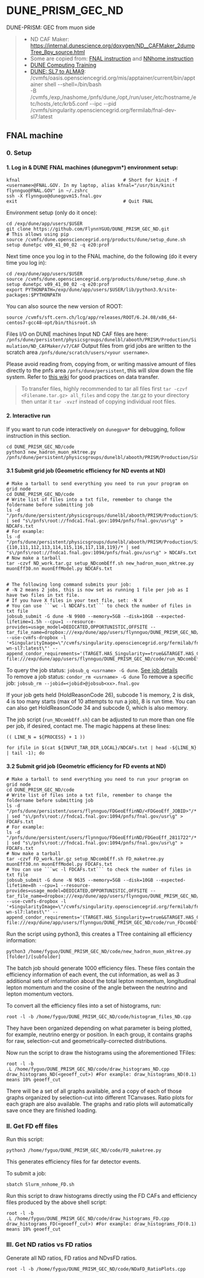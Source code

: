 # DUNE_PRISM_GEC_ND
DUNE-PRISM: GEC from muon side
> - ND CAF Maker: https://internal.dunescience.org/doxygen/ND__CAFMaker_2dumpTree_8py_source.html
> - Some are copied from: [FNAL instruction](https://github.com/FlynnYGUO/NeutrinoPhysics/blob/main/GEC/BaronCodeOutdated/NDGEC.md) and [NNhome instruction](https://github.com/FlynnYGUO/NeutrinoPhysics/blob/main/GEC/BaronNewCode/Instructions.md)
> - [DUNE Computing Training](https://dune.github.io/computing-basics/index.html)  
> - [DUNE: SL7 to ALMA9](https://wiki.dunescience.org/wiki/SL7_to_Alma9_conversion): /cvmfs/oasis.opensciencegrid.org/mis/apptainer/current/bin/apptainer shell --shell=/bin/bash \
-B /cvmfs,/exp,/nashome,/pnfs/dune,/opt,/run/user,/etc/hostname,/etc/hosts,/etc/krb5.conf --ipc --pid \
/cvmfs/singularity.opensciencegrid.org/fermilab/fnal-dev-sl7:latest

## FNAL machine
### 0. Setup
#### 1. Log in & DUNE FNAL machines (dunegpvm*) environment setup:
```
kfnal                                      # Short for kinit -f <username>@FNAL.GOV. In my laptop, alias kfnal="/usr/bin/kinit flynnguo@FNAL.GOV" in ~/.zshrc
ssh -X flynnguo@dunegpvm15.fnal.gov
exit                                       # Quit FNAL
```
Environment setup (only do it once):
```
cd /exp/dune/app/users/$USER                                            
git clone https://github.com/FlynnYGUO/DUNE_PRISM_GEC_ND.git
# This allows using pip
source /cvmfs/dune.opensciencegrid.org/products/dune/setup_dune.sh 
setup dunetpc v09_41_00_02 -q e20:prof
```
Next time once you log in to the FNAL machine, do the following (do it every time you log in):
```
cd /exp/dune/app/users/$USER
source /cvmfs/dune.opensciencegrid.org/products/dune/setup_dune.sh 
setup dunetpc v09_41_00_02 -q e20:prof
export PYTHONPATH=/exp/dune/app/users/$USER/lib/python3.9/site-packages:$PYTHONPATH
```
You can also source the new version of ROOT:
```
source /cvmfs/sft.cern.ch/lcg/app/releases/ROOT/6.24.08/x86_64-centos7-gcc48-opt/bin/thisroot.sh
```
Files I/O on DUNE machines
Input ND CAF files are here: ```/pnfs/dune/persistent/physicsgroups/dunelbl/abooth/PRISM/Production/Simulation/ND_CAFMaker/v7/CAF```
Output files from grid jobs are written to the scratch area ```/pnfs/dune/scratch/users/<your username>```.

Please avoid reading from, copying from, or writing massive amount of files directly to the pnfs area ```/pnfs/dune/persistent```, this will slow down the file system. Refer to [this wiki](https://mu2ewiki.fnal.gov/wiki/DataTransfer) for good practices on data transfer.  
> To transfer files, highly recommended to tar all files first ```tar -czvf <Filename.tar.gz> all_files``` and copy the .tar.gz to your directory then untar it ```tar -xvzf``` instead of copying individual root files.

#### 2. Interactive run
If you want to run code interactively on ```dunegpvm*``` for debugging, follow instruction in this section.
```
cd DUNE_PRISM_GEC_ND/code
python3 new_hadron_muon_mktree.py /pnfs/dune/persistent/physicsgroups/dunelbl/abooth/PRISM/Production/Simulation/ND_CAFMaker/v7/CAF/0mgsimple/101/FHC.1101999.CAF.root
```

#### 3.1 Submit grid job (Geometric efficiency for ND events at ND)
```
# Make a tarball to send everything you need to run your program on grid node
cd DUNE_PRISM_GEC_ND/code
# Write list of files into a txt file, remember to change the foldername before submitting job
ls -d "/pnfs/dune/persistent/physicsgroups/dunelbl/abooth/PRISM/Production/Simulation/ND_CAFMaker/v7/CAF/<folder_name>”/* | sed "s\/pnfs\root://fndca1.fnal.gov:1094/pnfs/fnal.gov/usr\g" > NDCAFs.txt
# For example:
ls -d "/pnfs/dune/persistent/physicsgroups/dunelbl/abooth/PRISM/Production/Simulation/ND_CAFMaker/v7/CAF/0mgsimple/"{110,111,112,113,114,115,116,117,118,119}/* | sed "s\/pnfs\root://fndca1.fnal.gov:1094/pnfs/fnal.gov/usr\g" > NDCAFs.txt
# Now make a tarball
tar -czvf ND_work.tar.gz setup_NDcombEff.sh new_hadron_muon_mktree.py muonEff30.nn muonEffModel.py NDCAFs.txt


# The following long command submits your job:
# -N 2 means 2 jobs, this is now set as running 1 file per job as I have two files in txt file.
# If you have X files in your text file, set: -N X
# You can use ```wc -l NDCAFs.txt``` to check the number of files in txt file
jobsub_submit -G dune -N 9980 --memory=5GB --disk=10GB --expected-lifetime=1.5h --cpu=1 --resource-provides=usage_model=DEDICATED,OPPORTUNISTIC,OFFSITE --tar_file_name=dropbox:///exp/dune/app/users/flynnguo/DUNE_PRISM_GEC_ND/code/ND_work.tar.gz --use-cvmfs-dropbox -l '+SingularityImage=\"/cvmfs/singularity.opensciencegrid.org/fermilab/fnal-wn-sl7:latest\"' --append_condor_requirements='(TARGET.HAS_Singularity==true&&TARGET.HAS_CVMFS_dune_opensciencegrid_org==true&&TARGET.HAS_CVMFS_larsoft_opensciencegrid_org==true&&TARGET.CVMFS_dune_opensciencegrid_org_REVISION>=1105&&TARGET.HAS_CVMFS_fifeuser1_opensciencegrid_org==true&&TARGET.HAS_CVMFS_fifeuser2_opensciencegrid_org==true&&TARGET.HAS_CVMFS_fifeuser3_opensciencegrid_org==true&&TARGET.HAS_CVMFS_fifeuser4_opensciencegrid_org==true)' file:///exp/dune/app/users/flynnguo/DUNE_PRISM_GEC_ND/code/run_NDcombEff.sh
```

To query the job status: ```jobsub_q <usrname> -G dune```. [See job details](https://fifemon.fnal.gov/monitor/d/000000115/job-cluster-summary?orgId=1&var-cluster=73871417&var-schedd=jobsub02.fnal.gov)  
To remove a job status: ```condor_rm <usrname> -G dune```
To remove a specific job: ```jobsub_rm --jobid=<jobid>@jobsub<xx>.fnal.gov```

If your job gets held (HoldReasonCode 26), subcode 1 is memory, 2 is disk, 4 is too many starts (max of 10 attempts to run a job), 8 is run time. You can can also get HoldReasonCode 34 and subcode 0, which is also memory.

The job script (```run_NDcombEff.sh```) can be adjusted to run more than one file per job, if desired, contact me. The magic happens at these lines:
```
(( LINE_N = ${PROCESS} + 1 ))

for ifile in $(cat ${INPUT_TAR_DIR_LOCAL}/NDCAFs.txt | head -${LINE_N} | tail -1); do
```
#### 3.2 Submit grid job (Geometric efficiency for FD events at ND)
```
# Make a tarball to send everything you need to run your program on grid node
cd DUNE_PRISM_GEC_ND/code
# Write list of files into a txt file, remember to change the foldername before submitting job
ls -d "/pnfs/dune/persistent/users/flynnguo/FDGeoEffinND/<FDGeoEff_JOBID>"/* | sed "s\/pnfs\root://fndca1.fnal.gov:1094/pnfs/fnal.gov/usr\g" > FDCAFs.txt
# For example:
ls -d "/pnfs/dune/persistent/users/flynnguo/FDGeoEffinND/FDGeoEff_2811722"/* | sed "s\/pnfs\root://fndca1.fnal.gov:1094/pnfs/fnal.gov/usr\g" > FDCAFs.txt
# Now make a tarball
tar -czvf FD_work.tar.gz setup_NDcombEff.sh FD_maketree.py muonEff30.nn muonEffModel.py FDCAFs.txt
# You can use ```wc -l FDCAFs.txt``` to check the number of files in txt file
jobsub_submit -G dune -N 9635 --memory=5GB --disk=10GB --expected-lifetime=8h --cpu=1 --resource-provides=usage_model=DEDICATED,OPPORTUNISTIC,OFFSITE --tar_file_name=dropbox:///exp/dune/app/users/flynnguo/DUNE_PRISM_GEC_ND/code/FD_work.tar.gz --use-cvmfs-dropbox -l '+SingularityImage=\"/cvmfs/singularity.opensciencegrid.org/fermilab/fnal-wn-sl7:latest\"' --append_condor_requirements='(TARGET.HAS_Singularity==true&&TARGET.HAS_CVMFS_dune_opensciencegrid_org==true&&TARGET.HAS_CVMFS_larsoft_opensciencegrid_org==true&&TARGET.CVMFS_dune_opensciencegrid_org_REVISION>=1105&&TARGET.HAS_CVMFS_fifeuser1_opensciencegrid_org==true&&TARGET.HAS_CVMFS_fifeuser2_opensciencegrid_org==true&&TARGET.HAS_CVMFS_fifeuser3_opensciencegrid_org==true&&TARGET.HAS_CVMFS_fifeuser4_opensciencegrid_org==true)' file:///exp/dune/app/users/flynnguo/DUNE_PRISM_GEC_ND/code/run_FDcombEff.sh
```


Run the script using python3, this creates a TTree containing all efficiency information:
```
python3 /home/fyguo/DUNE_PRISM_GEC_ND/code/new_hadron_muon_mktree.py [folder]/[subfolder]
```
The batch job should generate 1000 efficiency files. These files contain the efficiency information of each event, the cut information, as well as 3 additional sets of information about the total lepton momentum, longitudinal lepton momentum and the cosine of the angle between the neutrino and lepton momentum vectors.

To convert all the efficiency files into a set of histograms, run:
```
root -l -b /home/fyguo/DUNE_PRISM_GEC_ND/code/histogram_files_ND.cpp
```
They have been organized depending on what parameter is being plotted, for example, neutrino energy or position. In each group, it contains graphs for raw, selection-cut and
geometrically-corrected distributions.

Now run the script to draw the histograms using the aforementioned TFiles:
```
root -l -b
.L /home/fyguo/DUNE_PRISM_GEC_ND/code/draw_histograms_ND.cpp
draw_histograms_ND(<geoeff_cut>) #For example: draw_histograms_ND(0.1) means 10% geoeff_cut
```
There will be a set of all graphs available, and a copy of each of those graphs organized by selection-cut into different TCanvases. Ratio plots for each graph are also available. The graphs and ratio plots will automatically save once they are finished loading.

### II. Get FD eff files
Run this script:
```
python3 /home/fyguo/DUNE_PRISM_GEC_ND/code/FD_maketree.py
```
This generates efficiency files for far detector events.

To submit a job:
```
sbatch Slurm_nnhome_FD.sh
```

Run this script to draw histograms directly using the FD CAFs and efficiency files produced by the above shell script:
```
root -l -b
.L /home/fyguo/DUNE_PRISM_GEC_ND/code/draw_histograms_FD.cpp
draw_histograms_FD(<geoeff_cut>) #For example: draw_histograms_FD(0.1) means 10% geoeff_cut
```

### III. Get ND ratios vs FD ratios
Generate all ND ratios, FD ratios and NDvsFD ratios.
```
root -l -b /home/fyguo/DUNE_PRISM_GEC_ND/code/NDaFD_RatioPlots.cpp
```
